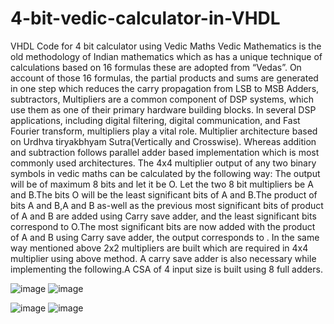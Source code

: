 # 4-bit-vedic-calculator-in-VHDL
VHDL Code for 4 bit calculator using Vedic Maths
Vedic Mathematics is the old methodology of Indian mathematics which as has a unique technique of
calculations based on 16 formulas these are adopted from “Vedas”. On account of those 16 formulas,
the partial products and sums are generated in one step which reduces the carry propagation from LSB
to MSB
Adders, subtractors, Multipliers are a common component of DSP systems, which use them as one of
their primary hardware building blocks. In several DSP applications, including digital filtering, digital
communication, and Fast Fourier transform, multipliers play a vital role.
Multiplier architecture based on Urdhva tiryakbhyam Sutra(Vertically and Crosswise). Whereas
addition and subtraction follows parallel adder based implementation which is most commonly used
architectures.
The 4x4 multiplier output of any two binary symbols in vedic maths can be calculated by the
following way: The output will be of maximum 8 bits and let it be O. Let the two 8 bit multipliers be
A and B.The bits O will be the least significant bits of A and B.The product of bits A and B,A and B
as-well as the previous most significant bits of product of A and B are added using Carry save adder,
and the least significant bits correspond to O.The most significant bits are now added with the product
of A and B using Carry save adder, the output corresponds to .
In the same way mentioned above 2x2 multipliers are built which are required in 4x4 multiplier using
above method. A carry save adder is also necessary while implementing the following.A CSA of 4
input size is built using 8 full adders.

![image](https://github.com/Mona12341234/4-bit-vedic-calculator-in-VHDL/assets/83230859/7b6aeacc-4448-4584-ba12-b9ef0903b9a1)
![image](https://github.com/Mona12341234/4-bit-vedic-calculator-in-VHDL/assets/83230859/41291a18-95c2-42ec-9d4d-16ec12d4c8be)

![image](https://github.com/Mona12341234/4-bit-vedic-calculator-in-VHDL/assets/83230859/4520f43d-642a-467c-b476-c624f1d007f6)
![image](https://github.com/Mona12341234/4-bit-vedic-calculator-in-VHDL/assets/83230859/8ee0b023-d8d1-4a4d-9ba1-f18d015e4bd9)


